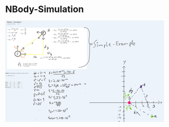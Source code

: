 # NBody-Simulation

![Image of Yaktocat](https://github.com/LR-Argentino/NBody-Simulation/blob/master/images/Capture.PNG)
